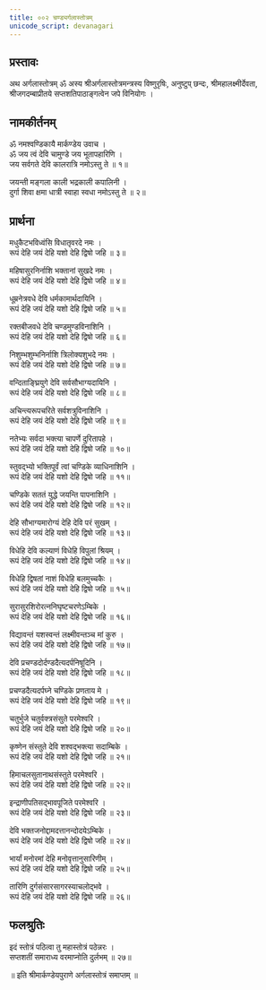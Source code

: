 ```yaml
---
title: ००२ चण्ड्यर्गलास्तोत्रम्
unicode_script: devanagari
---
```


## प्रस्तावः
अथ अर्गलास्तोत्रम्
ॐ अस्य श्रीअर्गलास्तोत्रमन्त्रस्य विष्णुरृषिः, अनुष्टुप् छन्दः,
श्रीमहालक्ष्मीर्देवता, श्रीजगदम्बाप्रीतये सप्तशतिपाठाङ्गत्वेन
जपे विनियोगः ।  

## नामकीर्तनम्
ॐ नमश्वण्डिकायै
मार्कण्डेय उवाच ।  
ॐ जय त्वं देवि चामुण्डे जय भूतापहारिणि ।  
जय सर्वगते देवि कालरात्रि नमोऽस्तु ते  ॥ १॥

जयन्ती मङ्गला काली भद्रकाली कपालिनी ।  
दुर्गा शिवा क्षमा धात्री स्वाहा स्वधा नमोऽस्तु ते  ॥ २॥

## प्रार्थना
मधुकैटभविध्वंसि विधातृवरदे नमः ।  
रूपं देहि जयं देहि यशो देहि द्विषो जहि  ॥ ३॥

महिषासुरनिर्नाशि भक्तानां सुखदे नमः ।  
रूपं देहि जयं देहि यशो देहि द्विषो जहि  ॥ ४॥

धूम्रनेत्रवधे देवि धर्मकामार्थदायिनि ।  
रूपं देहि जयं देहि यशो देहि द्विषो जहि  ॥ ५॥

रक्तबीजवधे देवि चण्डमुण्डविनाशिनि ।  
रूपं देहि जयं देहि यशो देहि द्विषो जहि  ॥ ६॥

निशुम्भशुम्भनिर्नाशि त्रिलोक्यशुभदे नमः ।  
रूपं देहि जयं देहि यशो देहि द्विषो जहि  ॥ ७॥

वन्दिताङ्घ्रियुगे देवि सर्वसौभाग्यदायिनि ।  
रूपं देहि जयं देहि यशो देहि द्विषो जहि  ॥ ८॥

अचिन्त्यरूपचरिते सर्वशत्रुविनाशिनि ।  
रूपं देहि जयं देहि यशो देहि द्विषो जहि  ॥ ९॥

नतेभ्यः सर्वदा भक्त्या चापर्णे दुरितापहे ।  
रूपं देहि जयं देहि यशो देहि द्विषो जहि  ॥ १०॥

स्तुवद्भ्यो भक्तिपूर्वं त्वां चण्डिके व्याधिनाशिनि ।  
रूपं देहि जयं देहि यशो देहि द्विषो जहि  ॥ ११॥

चण्डिके सततं युद्धे जयन्ति पापनाशिनि ।  
रूपं देहि जयं देहि यशो देहि द्विषो जहि  ॥ १२॥

देहि सौभाग्यमारोग्यं देहि देवि परं सुखम् ।  
रूपं देहि जयं देहि यशो देहि द्विषो जहि  ॥ १३॥

विधेहि देवि कल्याणं विधेहि विपुलां श्रियम् ।  
रूपं देहि जयं देहि यशो देहि द्विषो जहि  ॥ १४॥

विधेहि द्विषतां नाशं विधेहि बलमुच्चकैः ।  
रूपं देहि जयं देहि यशो देहि द्विषो जहि  ॥ १५॥

सुरासुरशिरोरत्ननिघृष्टचरणेऽम्बिके ।  
रूपं देहि जयं देहि यशो देहि द्विषो जहि  ॥ १६॥

विद्यावन्तं यशस्वन्तं लक्ष्मीवन्तञ्च मां कुरु ।  
रूपं देहि जयं देहि यशो देहि द्विषो जहि  ॥ १७॥

देवि प्रचण्डदोर्दण्डदैत्यदर्पनिषूदिनि ।  
रूपं देहि जयं देहि यशो देहि द्विषो जहि  ॥ १८॥

प्रचण्डदैत्यदर्पघ्ने चण्डिके प्रणताय मे ।  
रूपं देहि जयं देहि यशो देहि द्विषो जहि  ॥ १९॥

चतुर्भुजे चतुर्वक्त्रसंसुते परमेश्वरि ।  
रूपं देहि जयं देहि यशो देहि द्विषो जहि  ॥ २०॥

कृष्णेन संस्तुते देवि शश्वद्भक्त्या सदाम्बिके ।  
रूपं देहि जयं देहि यशो देहि द्विषो जहि  ॥ २१॥

हिमाचलसुतानाथसंस्तुते परमेश्वरि ।  
रूपं देहि जयं देहि यशो देहि द्विषो जहि  ॥ २२॥

इन्द्राणीपतिसद्भावपूजिते परमेश्वरि ।  
रूपं देहि जयं देहि यशो देहि द्विषो जहि  ॥ २३॥

देवि भक्तजनोद्दामदत्तानन्दोदयेऽम्बिके ।  
रूपं देहि जयं देहि यशो देहि द्विषो जहि  ॥ २४॥

भार्यां मनोरमां देहि मनोवृत्तानुसारिणीम् ।  
रूपं देहि जयं देहि यशो देहि द्विषो जहि  ॥ २५॥

तारिणि दुर्गसंसारसागरस्याचलोद्भवे ।  
रूपं देहि जयं देहि यशो देहि द्विषो जहि  ॥ २६॥

## फलश्रुतिः
इदं स्तोत्रं पठित्वा तु महास्तोत्रं पठेन्नरः ।  
सप्तशतीं समाराध्य वरमाप्नोति दुर्लभम्  ॥ २७॥

॥ इति श्रीमार्कण्डेयपुराणे अर्गलास्तोत्रं समाप्तम् ॥